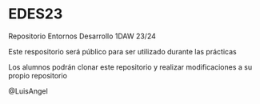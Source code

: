 # EDES23
Repositorio Entornos Desarrollo 1DAW 23/24

Este respositorio será público para ser utilizado durante las prácticas

Los alumnos podrán clonar este repositorio y realizar modificaciones a su propio repositorio

@LuisAngel
